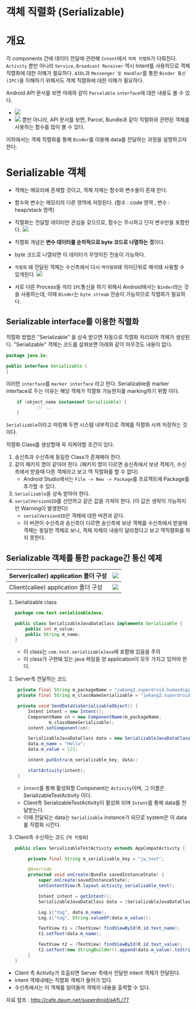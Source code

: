 객체 직렬화 (Serializable)
===

# 개요
각 components 간에 데이터 전달에 관련해 `Intent`에서 `객체 직렬화`가 다뤄진다. 
`Activity` 뿐만 아니라 `Service`, `Broadcast Receiver` 역시 Intent를 사용하므로 객체 직렬화에 대한 이해가 필요하다. 
`AIDL`과 `Messenger 및 Handler`를 통한 `Binder 통신(IPC)`을 이해하기 위해서도 객제 직렬화에 대한 이해가 필요하다. 

Android API 문서를 보면 아래와 같이 `Parcelable` `interface`에 대한 내용도 볼 수 있다. 
- ![](img/Serialize.md/2018-09-17-01-31-05.png)
- ![](img/Serialize.md/2018-09-17-01-31-17.png)
뿐만 아니라, API 문서를 보면, Parcel, Bundle과 같이 직렬화와 관련된 객체를 사용하는 함수를 많이 볼 수 있다. 

이하에서는 객체 직렬화를 통해 `Binder`를 이용해 data를 전달하는 과정을 설명하고자 한다. 

# Serializable 객체
- 객체는 메모리에 존재할 것이고, 객체 자체는 함수와 변수들이 존재 한다. 
- 함수와 변수는 메모리의 다른 영역에 저장된다. (함수 : code 영역 , 변수 : heap/stack 영역)
- 직렬화는 전달할 데이터만 관심을 갖으므로, 함수는 무시하고 단지 변수만을 포함한다. 
    ![](img/Serialize.md/2018-09-17-01-45-21.png)

- 직렬화 개념은 **변수 데이터를 순차적으로 byte 코드로 나열하는 것**이다.
- byte 코드로 나열되면 이 데이터가 무엇이든 전송이 가능하다.
- `직렬화` 돼 전달된 객체는 수신측에서 다시 `역직렬화`돼 의미단위로 해석돼 사용할 수 있게된다. 
    ![](img/Serialize.md/2018-09-17-01-48-01.png)
- 서로 다른 Process들 끼리 `IPC`통신을 하기 위해서 Android에서는 `Binder`라는 것을 사용하는데, 이때 `Binder`는 `byte stream` 전송이 가능하므로 직렬화가 필요하다. 

## Serializable interface를 이용한 직렬화

직렬화 방법은 "Serializable" 을 상속 받으면 자동으로 직렬화 처리되어 객체가 생성된다.
"Serializable" 객체는 코드를 살펴보면 아래와 같이 아무것도 내용이 없다. 
```java
package java.io;

public interface Serializable {
}

```
이러한 `interface`를 `marker interface` 라고 한다. 
Serializable을 marker interface로 두는 이유는 해당 객체가 직렬화 가능한지를 marking하기 위함 이다. 
```java
    if (object_name instanceof Serializable) {
            // ...
    }
```
`Serializable`이라고 마킹해 두면 시스템 내부적으로 객체를 직렬화 시켜 저장하는 것이다.


직렬화 Class를 생성할때 꼭 지켜야할 조건이 있다.

1. 송신측과 수신측에 동일한 Class가 존재해야 한다.
2. 같이 패키지 명이 같아야 한다. (패키지 명이 다르면 송신측에서 보낸 객체가, 수신측에서 받을때 다른 객체라고 보고 역 직렬화를 할 수 없다)
   - Android Studio에서는 `File -> New -> Package`를 프로젝트에 Package를 추가할 수 있다. 
3. `Serializable`을 상속 받아야 한다.
4. `serialVersionUID`를 선언하고 같은 값을 가져야 한다. (이 값은 생략이 가능하지만 Warning이 발생한다)
    - `serialVersionUID`은 객체에 대한 버젼과 같다.
    - 이 버젼이 수신측과 송신측이 다르면 송신측에 보낸 객체를 수신측에서 받을때 객체는 동일한 객체로 보나, 객체 자체의 내용이 달라졌다고 보고 역직렬화를 하지 못한다.

## Serializable 객체를 통한 package간 통신 예제
| Server(caller) application 폴더 구성 | ![](img/Serialize.md/2018-09-17-02-12-43.png) |
| ------------------------------------| --------------------------------------------- |
| Client(callee) application 폴더 구성 | ![](img/Serialize.md/2018-09-17-02-13-47.png) |

1. Serializable class
    ```java
    package com.test.serializableJava;

    public class SerializableJavaDataClass implements Serializable {
        public int m_value;
        public String m_name;
    }
    ```
    - 이 class는 `com.test.serializableJava`에 포함돼 있음을 주의
    - 이 class가 구현돼 있는 java 파일을 양 application이 모두 가지고 있어야 한다. 

2. Server측 전달하는 코드
   ```java
    private final String m_packageName = "jwkang2.superdroid.humaxdigital.com.clienttest";
    private final String m_classNameSerializable = "jwkang2.superdroid.humaxdigital.com.clienttest.SerializableTestActivity";

    private void SendDataViaSerializableObject() {
        Intent intent = new Intent();
        ComponentName cn = new ComponentName(m_packageName,
                m_classNameSerializable);
        intent.setComponent(cn);

        SerializableJavaDataClass data = new SerializableJavaDataClass();
        data.m_name = "Hello";
        data.m_value = 123;

        intent.putExtra(m_serializable_key, data);

        startActivity(intent);
    }
   ```
   - `Intent`를 통해 활성화할 Component는 `Activity`이며, 그 이름은 SerializableTestActivity 이다. 
   - Client측 SerializableTestActivity이 활성화 되며 `Intent`를 통해 data를 전달받는다.
   - 이때 전달되는 data는 `Serializable` instance가 되므로 system은 이 data를 직렬화 시킨다.
  
3. Client측 수신하는 코드 (`역 직렬화`)
   ```java
   public class SerializableTestActivity extends AppCompatActivity {

        private final String m_serializable_key = "jw_test";

        @Override
        protected void onCreate(Bundle savedInstanceState) {
            super.onCreate(savedInstanceState);
            setContentView(R.layout.activity_serializable_test);

            Intent intent = getIntent();
            SerializableJavaDataClass data = (SerializableJavaDataClass) intent.getSerializableExtra(m_serializable_key);

            Log.i("tag", data.m_name);
            Log.i("tag", String.valueOf(data.m_value));

            TextView t1 = (TextView) findViewById(R.id.text_name);
            t1.setText(data.m_name);

            TextView t2 = (TextView) findViewById(R.id.text_value);
            t2.setText(new StringBuilder().append(data.m_value).toString());
        }   
   }
   ```

- Client 측 Activity가 호출되면 Server 측에서 전달한 intent 객체가 전달된다. 
- intent 객체내에는 직렬화 객체가 들어가 있다.
- 수신측에서는 이 객체를 읽어들어 객체의 내용을 출력할 수 있다.

자료 참조 : <http://cafe.daum.net/superdroid/aAfL/77>